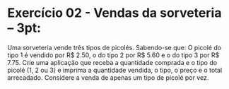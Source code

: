 # Exercício 02 - Vendas da sorveteria – 3pt:
Uma sorveteria vende três tipos de picolés.
Sabendo-se que:
O picolé do tipo 1 é vendido por R$ 2.50, o do tipo 2 por R$ 5.60 e o do tipo 3 por R$ 7.75.
Crie uma aplicação que receba a quantidade comprada e o tipo do picolé (1, 2 ou 3) e imprima a quantidade vendida, o tipo, o preço e o total arrecadado.
Considere a venda de apenas um tipo de picolé por vez.
